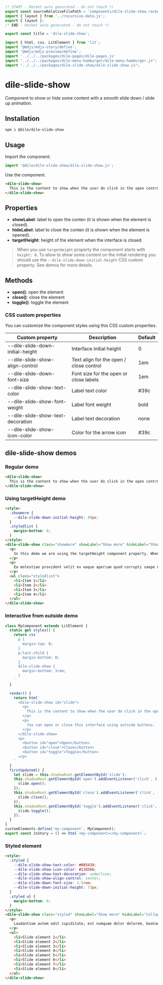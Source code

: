 ```js server
/* START - Rocket auto generated - do not touch */
export const sourceRelativeFilePath = 'components/dile-slide-show.rocket.md';
import { layout } from '../recursive.data.js';
export { layout };
/* END - Rocket auto generated - do not touch */

export const title = 'dile-slide-show';
```

```js script
import { html, css, LitElement } from 'lit'; 
import '@mdjs/mdjs-story/define';
import '@mdjs/mdjs-preview/define';
import '../../../packages/dile-pages/dile-pages.js'
import "../../../packages/dile-menu-hamburger/dile-menu-hamburger.js";
import "../../../packages/dile-slide-show/dile-slide-show.js";
```

# dile-slide-show

Component to show or hide some content with a smooth slide down / slide up animation.

## Installation

```bash
npm i @dile/dile-slide-show
```

## Usage

Import the component.

```javascript
import '@dile/dile-slide-show/dile-slide-show.js';
```

Use the component.

```html
<dile-slide-show>
  This is the content to show when the user do click in the open control.
</dile-slide-show>
```

## Properties

- **showLabel**: label to open the conten (it is shown when the element is closed).
- **hideLabel**: label to close the conten (it is shown when the element is opened).
- **targetHeight**: height of the element when the interface is closed.

> When you use ```targetHeight``` property the component starts with ```height: 0```. To allow to show some content on the initial rendering you should use the ```--dile-slide-down-initial-height``` CSS custom property. See demos for more details.

## Methods

- **open()**: open the element
- **close()**: close the element
- **toggle()**: toggle the element

### CSS custom properties

You can customize the component styles using this CSS custom properties.

Custom property | Description | Default
----------------|-------------|---------
--dile-slide-down-initial-height | Interface initial height | 0
--dile-slide-show-align-control | Text align for the open / close control | 1em
--dile-slide-down-font-size | Font size for the open or close labels | 1em
--dile-slide-show-text-color | Label text color | #39c
--dile-slide-show-font-weight | Label font weight | bold
--dile-slide-show-text-decoration | Label text decoration | none
--dile-slide-show-icon-color | Color for the arrow icon | #39c


## dile-slide-show demos

### Regular demo

```html preview-story
<dile-slide-show>
  This is the content to show when the user do click in the open control.
</dile-slide-show>
```

### Using targetHeight demo

```html preview-story
<style>
  .showmore {
    --dile-slide-down-initial-height: 40px;
  }
  .styledlist {
    margin-bottom: 0;
  }
</style>
<dile-slide-show class="showmore" showLabel="Show more" hideLabel="Show less" targetHeight="40px">
  <p>
    In this demo we are using the targetHeight component property. When you use this property the element only closes to the targetHeight configurated value.
  </p>
  <p>
    Ea molestiae provident velit ex eaque aperiam quod corrupti saepe nemo, aut ipsum iusto voluptatum. Fuga quidem amet molestiae laudantium autem odit cupiditate, est numquam dolor dolorem, beatae, veritatis dignissimos.
  </p>
  <ul class="styledlist">
    <li>Item 1</li>
    <li>Item 2</li>
    <li>Item 3</li>
    <li>Item 4</li>
  </ul>
</dile-slide-show>
```


### Interactive from outside demo

```js preview-story
class MyComponent extends LitElement {
  static get styles() {
    return css`
      p {
        margin-top: 0;
      }
      p:last-child {
        margin-bottom: 0;
      }
      dile-slide-show {
        margin-bottom: 1rem;
      }
    `
  }

  render() {
    return html`
      <dile-slide-show id="slide">
        <p>
          This is the content to show when the user do click in the open control.
        </p>
        <p>
          You can open or close this interface using outside buttons.
        </p>
      </dile-slide-show>
      <p>
        <button id="open">Open</button>
        <button id="close">Close</button>
        <button id="toggle">Toggle</button>
      </p>
    `
  }
  firstUpdated() {
    let slide = this.shadowRoot.getElementById('slide');
    this.shadowRoot.getElementById('open').addEventListener('click', () => {
      slide.open();
    });
    this.shadowRoot.getElementById('close').addEventListener('click', () => {
      slide.close();
    });
    this.shadowRoot.getElementById('toggle').addEventListener('click', () => {
      slide.toggle();
    });
  }
}
customElements.define('my-component', MyComponent);
export const JsStory = () => html`<my-component></my-component>`;
```

### Styled element

```html preview-story
<style>
  .styled {
    --dile-slide-show-text-color: #085439;
    --dile-slide-show-icon-color: #13d366;
    --dile-slide-show-text-decoration: underline;
    --dile-slide-show-align-control: center;
    --dile-slide-down-font-size: 1.5rem;
    --dile-slide-down-initial-height: 73px;
  }
  .styled ul {
    margin-bottom: 0;
  }
</style>
<dile-slide-show class="styled" showLabel="Show more" hideLabel="Collapse" targetHeight="73px">
  <p>
    Laudantium autem odit cupiditate, est numquam dolor dolorem, beatae, veritatis dignissimos. Lorem ipsum dolor, sit amet consectetur adipisicing elit. Omnis quam illo iste necessitatibus vitae ducimus quos blanditiis debitis quasi asperiores, velit nostrum esse magni repellat, atque corporis assumenda porro. Facilis!
  </p>
  <ul>
    <li>Slide element 1</li>
    <li>Slide element 2</li>
    <li>Slide element 3</li>
    <li>Slide element 4</li>
    <li>Slide element 5</li>
    <li>Slide element 6</li>
    <li>Slide element 7</li>
    <li>Slide element 8</li>
  </ul>
</dile-slide-show>
```
